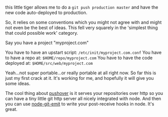 this little tiger allows me to do a `git push production master` and have the new code auto-deployed to production.

So, it relies on some conventions which you might not agree with and might not even be the best of ideas.  This fell very squarely in the 'simplest thing that could possible work' category.

Say you have a project "myproject.com"

You have to have an upstart script: `/etc/init/myproject.com.conf`
You have to have a repo at: `$HOME/repo/myproject.com`
You have to have the code deployed at: `$HOME/src/web/myproject.com`

Yeah...not super portable...or really portable at all right now.  So far this is just my first crack at it.  It's working for me, and hopefully it will give you some ideas.

The cool thing about [pushover](https://github.com/substack/pushover) is it serves your repositories over http so you can have a tiny little git http server all nicely integrated with node.  And then you can use [node-git-emit](https://github.com/substack/node-git-emit) to write your post-receive hooks in node.  It's great.
